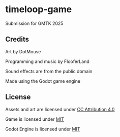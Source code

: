 # timeloop-game

Submission for GMTK 2025


## Credits

Art by DotMouse

Programming and music by FlooferLand

Sound effects are from the public domain

Made using the Godot game engine


## License

Assets and art are licensed under [CC Attribution 4.0](./LICENSE-ART)

Game is licensed under [MIT](./LICENSE)

Godot Engine is licensed under [MIT](https://godotengine.org/license)
